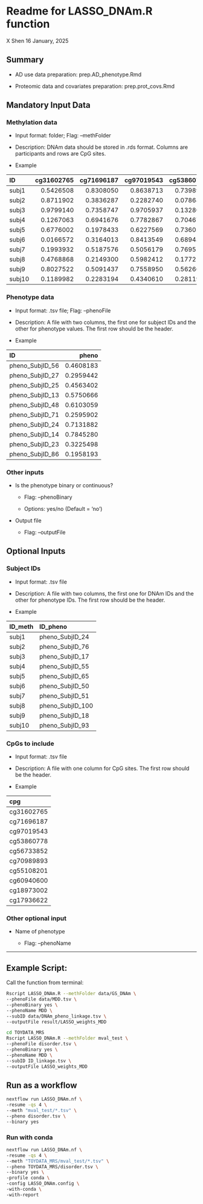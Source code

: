 Readme for LASSO\_DNAm.R function
================
X Shen
16 January, 2025

## Summary

  - AD use data preparation: prep.AD\_phenotype.Rmd

  - Proteomic data and covariates preparation: prep.prot\_covs.Rmd

## Mandatory Input Data

### Methylation data

  - Input format: folder; Flag: –methFolder

  - Description: DNAm data should be stored in .rds format. Columns are
    participants and rows are CpG
sites.

  - Example

| ID     | cg31602765 | cg71696187 | cg97019543 | cg53860778 | cg56733852 | cg70989893 | cg55108201 | cg60940600 | cg18973002 | cg17936622 |
| :----- | ---------: | ---------: | ---------: | ---------: | ---------: | ---------: | ---------: | ---------: | ---------: | ---------: |
| subj1  |  0.5426508 |  0.8308050 |  0.8638713 |  0.7398929 |  0.0073558 |  0.9303585 |  0.5460656 |  0.8375024 |  0.7690491 |  0.4602612 |
| subj2  |  0.8711902 |  0.3836287 |  0.2282740 |  0.0786861 |  0.5134351 |  0.0758845 |  0.5038607 |  0.3202991 |  0.4782370 |  0.0080568 |
| subj3  |  0.9799140 |  0.7358747 |  0.9705937 |  0.1328087 |  0.1736585 |  0.7732009 |  0.0972177 |  0.1487135 |  0.1880891 |  0.0179580 |
| subj4  |  0.1267063 |  0.6941676 |  0.7782867 |  0.7046723 |  0.0995432 |  0.9401981 |  0.4495978 |  0.1550584 |  0.2868786 |  0.2995916 |
| subj5  |  0.6776002 |  0.1978433 |  0.6227569 |  0.7360512 |  0.3407551 |  0.5141476 |  0.0183764 |  0.0456632 |  0.6678010 |  0.1245773 |
| subj6  |  0.0166572 |  0.3164013 |  0.8413549 |  0.6894399 |  0.8933338 |  0.0651360 |  0.7104200 |  0.3621154 |  0.7454814 |  0.7248059 |
| subj7  |  0.1993932 |  0.5187576 |  0.5056179 |  0.7695172 |  0.4207007 |  0.7646030 |  0.1927723 |  0.5411525 |  0.6863808 |  0.3383740 |
| subj8  |  0.4768868 |  0.2149300 |  0.5982412 |  0.1772145 |  0.0473879 |  0.7801199 |  0.4691668 |  0.0118916 |  0.5009157 |  0.8220485 |
| subj9  |  0.8027522 |  0.5091437 |  0.7558950 |  0.5626690 |  0.5214343 |  0.9968115 |  0.7078440 |  0.2392420 |  0.1290033 |  0.9332041 |
| subj10 |  0.1189982 |  0.2283194 |  0.4340610 |  0.2811943 |  0.4188920 |  0.2916319 |  0.1707687 |  0.1370217 |  0.7626721 |  0.0343706 |

### Phenotype data

  - Input format: .tsv file; Flag: –phenoFile

  - Description: A file with two columns, the first one for subject IDs
    and the other for phenotype values. The first row should be the
    header.

  - Example

| ID                |     pheno |
| :---------------- | --------: |
| pheno\_SubjID\_56 | 0.4608183 |
| pheno\_SubjID\_27 | 0.2959442 |
| pheno\_SubjID\_25 | 0.4563402 |
| pheno\_SubjID\_13 | 0.5750666 |
| pheno\_SubjID\_48 | 0.6103059 |
| pheno\_SubjID\_71 | 0.2595902 |
| pheno\_SubjID\_24 | 0.7131882 |
| pheno\_SubjID\_14 | 0.7845280 |
| pheno\_SubjID\_23 | 0.3225498 |
| pheno\_SubjID\_86 | 0.1958193 |

### Other inputs

  - Is the phenotype binary or continuous?
    
      - Flag: –phenoBinary
    
      - Options: yes/no (Default = ‘no’)

  - Output file
    
      - Flag: –outputFile

## Optional Inputs

### Subject IDs

  - Input format: .tsv file

  - Description: A file with two columns, the first one for DNAm IDs and
    the other for phenotype IDs. The first row should be the header.

  - Example

| ID\_meth | ID\_pheno          |
| :------- | :----------------- |
| subj1    | pheno\_SubjID\_24  |
| subj2    | pheno\_SubjID\_76  |
| subj3    | pheno\_SubjID\_17  |
| subj4    | pheno\_SubjID\_55  |
| subj5    | pheno\_SubjID\_65  |
| subj6    | pheno\_SubjID\_50  |
| subj7    | pheno\_SubjID\_51  |
| subj8    | pheno\_SubjID\_100 |
| subj9    | pheno\_SubjID\_18  |
| subj10   | pheno\_SubjID\_93  |

### CpGs to include

  - Input format: .tsv file

  - Description: A file with one column for CpG sites. The first row
    should be the header.

  - Example

| cpg        |
| :--------- |
| cg31602765 |
| cg71696187 |
| cg97019543 |
| cg53860778 |
| cg56733852 |
| cg70989893 |
| cg55108201 |
| cg60940600 |
| cg18973002 |
| cg17936622 |

### Other optional input

  - Name of phenotype
    
      - Flag: –phenoName

-----

## Example Script:

Call the function from terminal:

``` bash
Rscript LASSO_DNAm.R --methFolder data/GS_DNAm \
--phenoFile data/MDD.tsv \
--phenoBinary yes \
--phenoName MDD \
--subID data/DNAm_pheno_linkage.tsv \
--outputFile result/LASSO_weights_MDD
```

``` bash
cd TOYDATA_MRS
Rscript LASSO_DNAm.R --methFolder mval_test \
--phenoFile disorder.tsv \
--phenoBinary yes \
--phenoName MDD \
--subID ID_linkage.tsv \
--outputFile LASSO_weights_MDD
```

## Run as a workflow

```bash
nextflow run LASSO_DNAm.nf \
-resume -qs 4 \
--meth "mval_test/*.tsv" \
--pheno disorder.tsv \
--binary yes
```

### Run with conda

```bash
nextflow run LASSO_DNAm.nf \
-resume -qs 4 \
--meth "TOYDATA_MRS/mval_test/*.tsv" \
--pheno TOYDATA_MRS/disorder.tsv \
--binary yes \
-profile conda \
-config LASSO_DNAm.config \
-with-conda \
-with-report
```